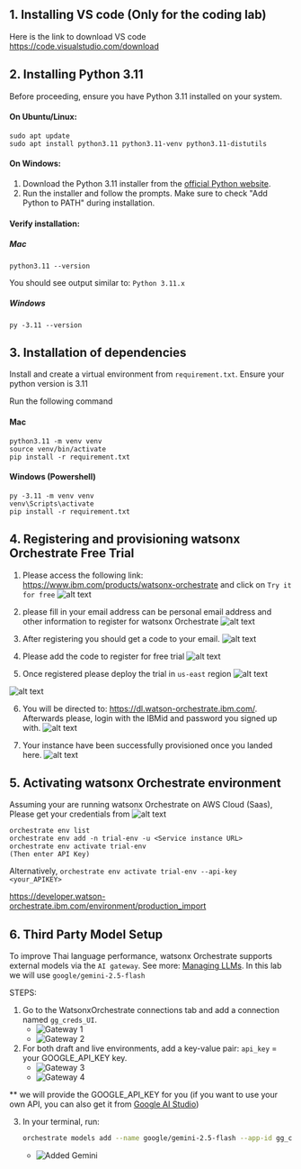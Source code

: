 ## 1. Installing VS code (Only for the coding lab)
Here is the link to download VS code
https://code.visualstudio.com/download

## 2. Installing Python 3.11

Before proceeding, ensure you have Python 3.11 installed on your system.

#### On Ubuntu/Linux:
```
sudo apt update
sudo apt install python3.11 python3.11-venv python3.11-distutils
```

#### On Windows:
1. Download the Python 3.11 installer from the [official Python website](https://www.python.org/downloads/release/python-3110/).
2. Run the installer and follow the prompts. Make sure to check "Add Python to PATH" during installation.

#### Verify installation:

##### Mac
```
python3.11 --version
```
You should see output similar to: `Python 3.11.x`

##### Windows

```
py -3.11 --version
```


## 3. Installation of dependencies
Install and create a virtual environment from `requirement.txt`. Ensure your python version is 3.11

Run the following command

#### Mac
```
python3.11 -m venv venv
source venv/bin/activate
pip install -r requirement.txt
```

#### Windows (Powershell)
```
py -3.11 -m venv venv
venv\Scripts\activate
pip install -r requirement.txt
```


## 4. Registering and provisioning watsonx Orchestrate Free Trial

1. Please access the following link:
https://www.ibm.com/products/watsonx-orchestrate and click on `Try it for free`
![alt text](images/image.png)

2. please fill in your email address can be personal email address and other information to register for watsonx Orchestrate
![alt text](images/image-1.png)


3. After registering you should get a code to your email.
![alt text](images/image-2.png)

4. Please add the code to register for free trial
![alt text](images/image-3.png)

5. Once registered please deploy the trial in `us-east` region
![alt text](images/image-4.png)

![alt text](images/image-5.png)

6. You will be directed to: https://dl.watson-orchestrate.ibm.com/. Afterwards please, login with the IBMid and password you signed up with.
![alt text](images/image-7.png)

7. Your instance have been successfully provisioned once you landed here.
![alt text](images/image-8.png)


<!-- ### Incase you cant run your script Make sure the scripts executable (run this once):

#### For Linux/macOS:
```bash
chmod +x import_all.sh
```

#### For Windows (PowerShell):
Open PowerShell and run:
```powershell
Set-ExecutionPolicy -ExecutionPolicy RemoteSigned -Scope CurrentUser
Unblock-File -Path .\import_all.ps1
```

Then run the script:
```powershell
./import_all.ps1
``` -->



## 5. Activating watsonx Orchestrate environment
Assuming your are running watsonx Orchestrate on AWS Cloud (Saas),
Please get your credentials from ![alt text](images/image_n.png)
```
orchestrate env list
orchestrate env add -n trial-env -u <Service instance URL>
orchestrate env activate trial-env
(Then enter API Key)
```

Alternatively,
```orchestrate env activate trial-env --api-key <your_APIKEY>```


https://developer.watson-orchestrate.ibm.com/environment/production_import



## 6. Third Party Model Setup 

To improve Thai language performance, watsonx Orchestrate supports external models via the `AI gateway`. See more: [Managing LLMs](https://developer.watson-orchestrate.ibm.com/llm/managing_llm). In this lab we will use `google/gemini-2.5-flash`

STEPS:
<!-- 1. Rename `env-template` to `.env` and add your `GOOGLE_API_KEY` which we will provide to you 

(if you want to use your own API, you can also get it from [Google AI Studio](https://aistudio.google.com)). -->
<!-- 2. If you cannot create an API key, enable Gemini API and create a project in Google Cloud Console.
    - ![Enable Gemini API](images/enablegemini.png)
    - ![Create Project](images/create-gcpproject.png)
    - ![Get API Key](images/getapikey.png)
    - ![Success](images/success.png)
    - ![Unable to create key](images/unabletocreatekey.png)

3. Complete the instructions in `00_SETUP`. -->

1. Go to the WatsonxOrchestrate connections tab and add a connection named `gg_creds_UI`.
    - ![Gateway 1](images/gateway_1.png)
    - ![Gateway 2](images/gateway_2.png)
3. For both draft and live environments, add a key-value pair: `api_key` = your GOOGLE_API_KEY key. 
    - ![Gateway 3](images/gateway_3.png)
    - ![Gateway 4](images/gateway_4.png)

** we will provide the GOOGLE_API_KEY for you
(if you want to use your own API, you can also get it from [Google AI Studio](https://aistudio.google.com))


3. In your terminal, run:
    ```bash
    orchestrate models add --name google/gemini-2.5-flash --app-id gg_creds_UI
    ```
    - ![Added Gemini](images/added_gemini.png)

